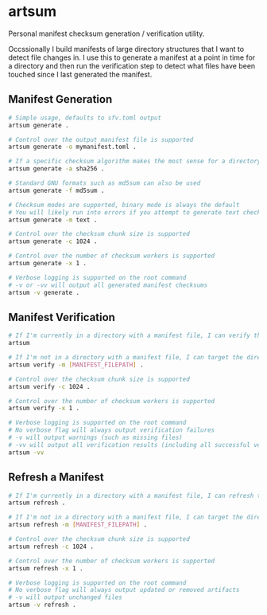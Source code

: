 # artsum

Personal manifest checksum generation / verification utility.

Occssionally I build manifests of large directory structures that I want to detect file changes in.
I use this to generate a manifest at a point in time for a directory and then run the verification step to detect what files have been touched since I last generated the manifest.

## Manifest Generation

```bash
# Simple usage, defaults to sfv.toml output
artsum generate .

# Control over the output manifest file is supported
artsum generate -o mymanifest.toml .

# If a specific checksum algorithm makes the most sense for a directory, I can specify the algorithm
artsum generate -a sha256 .

# Standard GNU formats such as md5sum can also be used
artsum generate -f md5sum .

# Checksum modes are supported, binary mode is always the default
# You will likely run into errors if you attempt to generate text checksums in directories that contain files not using only UTF-8
artsum generate -m text .

# Control over the checksum chunk size is supported
artsum generate -c 1024 .

# Control over the number of checksum workers is supported
artsum generate -x 1 .

# Verbose logging is supported on the root command
# -v or -vv will output all generated manifest checksums
artsum -v generate .
```

## Manifest Verification

```bash
# If I'm currently in a directory with a manifest file, I can verify the manifest
artsum

# If I'm not in a directory with a manifest file, I can target the directory with the manifest
artsum verify -m [MANIFEST_FILEPATH] .

# Control over the checksum chunk size is supported
artsum verify -c 1024 .

# Control over the number of checksum workers is supported
artsum verify -x 1 .

# Verbose logging is supported on the root command
# No verbose flag will always output verification failures
# -v will output warnings (such as missing files)
# -vv will output all verification results (including all successful verifications)
artsum -vv
```

## Refresh a Manifest

```bash
# If I'm currently in a directory with a manifest file, I can refresh the manifest's checksums
artsum refresh .

# If I'm not in a directory with a manifest file, I can target the directory with the manifest
artsum refresh -m [MANIFEST_FILEPATH] .

# Control over the checksum chunk size is supported
artsum refresh -c 1024 .

# Control over the number of checksum workers is supported
artsum refresh -x 1 .

# Verbose logging is supported on the root command
# No verbose flag will always output updated or removed artifacts
# -v will output unchanged files
artsum -v refresh .
```
